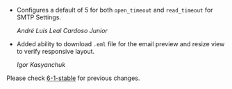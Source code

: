 *   Configures a default of 5 for both `open_timeout` and `read_timeout` for SMTP Settings.

    *André Luis Leal Cardoso Junior*

*   Added ability to download `.eml` file for the email preview and resize view to verify responsive layout.

    *Igor Kasyanchuk*

Please check [6-1-stable](https://github.com/rails/rails/blob/6-1-stable/actionmailer/CHANGELOG.md) for previous changes.
